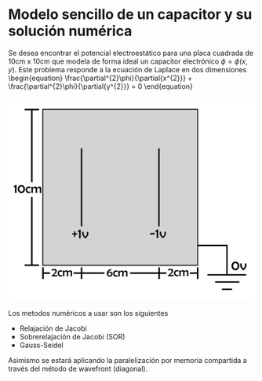# Modelo sencillo de un capacitor y su solución numérica

Se desea encontrar el potencial electroestático para una placa cuadrada de 10cm x 10cm  que modela de forma ideal un capacitor electrónico $\phi = \phi (x,y)$. Este problema responde a la ecuación de Laplace en dos dimensiones
\begin{equation}
 \frac{\partial^{2}\phi}{\partial{x^{2}}} + \frac{\partial^{2}\phi}{\partial{y^{2}}} = 0 
\end{equation}
<div style="text-align: center;">
    <img src="images/Grilla.png" alt="Modelo de capacitor">
</div>

Los metodos numéricos a usar son los siguientes
<ul style="list-style-type: square;">
  <li>Relajación de Jacobi</li>
  <li>Sobrerelajación de Jacobi (SOR)</li>
  <li>Gauss-Seidel</li>
</ul>
Asimismo se estará aplicando la paralelización por memoria compartida a través del método de wavefront (diagonal).
